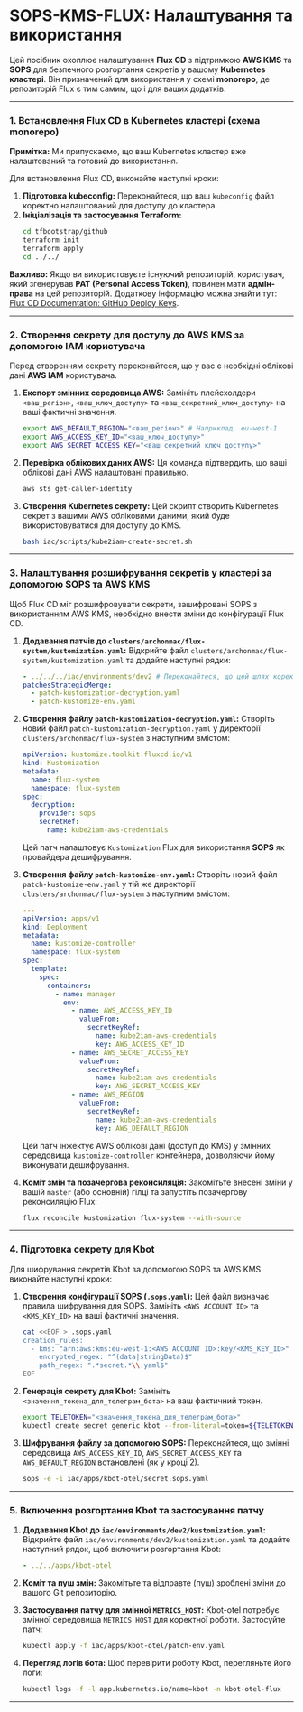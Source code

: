 
# SOPS-KMS-FLUX: Налаштування та використання

Цей посібник охоплює налаштування **Flux CD** з підтримкою **AWS KMS** та **SOPS** для безпечного розгортання секретів у вашому **Kubernetes кластері**. Він призначений для використання у схемі **monorepo**, де репозиторій Flux є тим самим, що і для ваших додатків.

-----

### 1\. Встановлення Flux CD в Kubernetes кластері (схема monorepo)

**Примітка:** Ми припускаємо, що ваш Kubernetes кластер вже налаштований та готовий до використання.

Для встановлення Flux CD, виконайте наступні кроки:

1.  **Підготовка kubeconfig:** Переконайтеся, що ваш `kubeconfig` файл коректно налаштований для доступу до кластера.
2.  **Ініціалізація та застосування Terraform:**
    ```bash
    cd tfbootstrap/github
    terraform init
    terraform apply
    cd ../../
    ```

**Важливо:** Якщо ви використовуєте існуючий репозиторій, користувач, який згенерував **PAT (Personal Access Token)**, повинен мати **адмін-права** на цей репозиторій.
Додаткову інформацію можна знайти тут: [Flux CD Documentation: GitHub Deploy Keys](https://fluxcd.io/flux/installation/bootstrap/github/#github-deploy-keys).

-----

### 2\. Створення секрету для доступу до AWS KMS за допомогою IAM користувача

Перед створенням секрету переконайтеся, що у вас є необхідні облікові дані **AWS IAM** користувача.

1.  **Експорт змінних середовища AWS:**
    Замініть плейсхолдери `<ваш_регіон>`, `<ваш_ключ_доступу>` та `<ваш_секретний_ключ_доступу>` на ваші фактичні значення.

    ```bash
    export AWS_DEFAULT_REGION="<ваш_регіон>" # Наприклад, eu-west-1
    export AWS_ACCESS_KEY_ID="<ваш_ключ_доступу>"
    export AWS_SECRET_ACCESS_KEY="<ваш_секретний_ключ_доступу>"
    ```

2.  **Перевірка облікових даних AWS:**
    Ця команда підтвердить, що ваші облікові дані AWS налаштовані правильно.

    ```bash
    aws sts get-caller-identity
    ```

3.  **Створення Kubernetes секрету:**
    Цей скрипт створить Kubernetes секрет з вашими AWS обліковими даними, який буде використовуватися для доступу до KMS.

    ```bash
    bash iac/scripts/kube2iam-create-secret.sh
    ```

-----

### 3\. Налаштування розшифрування секретів у кластері за допомогою SOPS та AWS KMS

Щоб Flux CD міг розшифровувати секрети, зашифровані SOPS з використанням AWS KMS, необхідно внести зміни до конфігурації Flux CD.

1.  **Додавання патчів до `clusters/archonmac/flux-system/kustomization.yaml`:**
    Відкрийте файл `clusters/archonmac/flux-system/kustomization.yaml` та додайте наступні рядки:

    ```yaml
    - ../../../iac/environments/dev2 # Переконайтеся, що цей шлях коректний для вашого середовища
    patchesStrategicMerge:
      - patch-kustomization-decryption.yaml
      - patch-kustomize-env.yaml
    ```

2.  **Створення файлу `patch-kustomization-decryption.yaml`:**
    Створіть новий файл `patch-kustomization-decryption.yaml` у директорії `clusters/archonmac/flux-system` з наступним вмістом:

    ```yaml
    apiVersion: kustomize.toolkit.fluxcd.io/v1
    kind: Kustomization
    metadata:
      name: flux-system
      namespace: flux-system
    spec:
      decryption:
        provider: sops
        secretRef:
          name: kube2iam-aws-credentials
    ```

    Цей патч налаштовує `Kustomization` Flux для використання **SOPS** як провайдера дешифрування.

3.  **Створення файлу `patch-kustomize-env.yaml`:**
    Створіть новий файл `patch-kustomize-env.yaml` у тій же директорії `clusters/archonmac/flux-system` з наступним вмістом:

    ```yaml
    ---
    apiVersion: apps/v1
    kind: Deployment
    metadata:
      name: kustomize-controller
      namespace: flux-system
    spec:
      template:
        spec:
          containers:
            - name: manager
              env:
                - name: AWS_ACCESS_KEY_ID
                  valueFrom:
                    secretKeyRef:
                      name: kube2iam-aws-credentials
                      key: AWS_ACCESS_KEY_ID
                - name: AWS_SECRET_ACCESS_KEY
                  valueFrom:
                    secretKeyRef:
                      name: kube2iam-aws-credentials
                      key: AWS_SECRET_ACCESS_KEY
                - name: AWS_REGION
                  valueFrom:
                    secretKeyRef:
                      name: kube2iam-aws-credentials
                      key: AWS_DEFAULT_REGION
    ```

    Цей патч інжектує AWS облікові дані (доступ до KMS) у змінних середовища `kustomize-controller` контейнера, дозволяючи йому виконувати дешифрування.

4.  **Коміт змін та позачергова реконсиляція:**
    Закомітьте внесені зміни у вашій `master` (або основній) гілці та запустіть позачергову реконсиляцію Flux:

    ```bash
    flux reconcile kustomization flux-system --with-source
    ```

-----

### 4\. Підготовка секрету для Kbot

Для шифрування секретів Kbot за допомогою SOPS та AWS KMS виконайте наступні кроки:

1.  **Створення конфігурації SOPS (`.sops.yaml`):**
    Цей файл визначає правила шифрування для SOPS. Замініть `<AWS ACCOUNT ID>` та `<KMS_KEY_ID>` на ваші фактичні значення.

    ```bash
    cat <<EOF > .sops.yaml
    creation_rules:
      - kms: "arn:aws:kms:eu-west-1:<AWS ACCOUNT ID>:key/<KMS_KEY_ID>"
        encrypted_regex: "^(data|stringData)$"
        path_regex: ".*secret.*\\.yaml$"
    EOF
    ```

2.  **Генерація секрету для Kbot:**
    Замініть `<значення_токена_для_телеграм_бота>` на ваш фактичний токен.

    ```bash
    export TELETOKEN="<значення_токена_для_телеграм_бота>"
    kubectl create secret generic kbot --from-literal=token=${TELETOKEN} --dry-run=client -o yaml > iac/apps/kbot-otel/secret.sops.yaml
    ```

3.  **Шифрування файлу за допомогою SOPS:**
    Переконайтеся, що змінні середовища `AWS_ACCESS_KEY_ID`, `AWS_SECRET_ACCESS_KEY` та `AWS_DEFAULT_REGION` встановлені (як у кроці 2).

    ```bash
    sops -e -i iac/apps/kbot-otel/secret.sops.yaml
    ```

-----

### 5\. Включення розгортання Kbot та застосування патчу

1.  **Додавання Kbot до `iac/environments/dev2/kustomization.yaml`:**
    Відкрийте файл `iac/environments/dev2/kustomization.yaml` та додайте наступний рядок, щоб включити розгортання Kbot:

    ```yaml
    - ../../apps/kbot-otel
    ```

2.  **Коміт та пуш змін:**
    Закомітьте та відправте (пуш) зроблені зміни до вашого Git репозиторію.

3.  **Застосування патчу для змінної `METRICS_HOST`:**
    Kbot-otel потребує змінної середовища `METRICS_HOST` для коректної роботи. Застосуйте патч:

    ```bash
    kubectl apply -f iac/apps/kbot-otel/patch-env.yaml
    ```

4.  **Перегляд логів бота:**
    Щоб перевірити роботу Kbot, перегляньте його логи:

    ```bash
    kubectl logs -f -l app.kubernetes.io/name=kbot -n kbot-otel-flux
    ```

-----